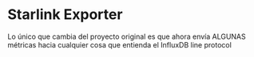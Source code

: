 # Starlink Exporter

Lo único que cambia del proyecto original es que ahora envía ALGUNAS métricas hacia cualquier cosa que entienda el InfluxDB line protocol 